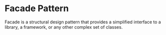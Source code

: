 # Facade Pattern

Facade is a structural design pattern that provides a simplified interface to a library, a framework, or any other complex set of classes.
